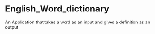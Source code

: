 # English_Word_dictionary
An Application that takes a word as an input and gives a definition as an output 

